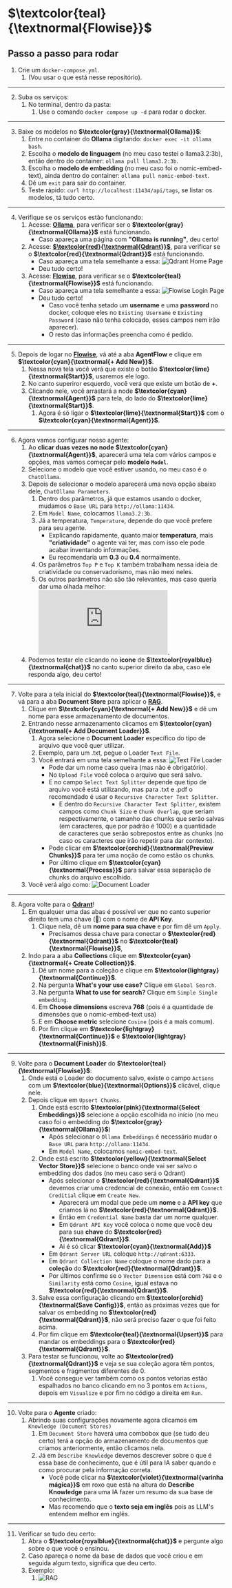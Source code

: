 # **$\textcolor{teal}{\textnormal{Flowise}}$**

## Passo a passo para rodar

1. Crie um `docker-compose.yml`.
   1. (Vou usar o que está nesse repositório).

---

2. Suba os serviços: 
    1. No terminal, dentro da pasta:
        1. Use o comando `docker compose up -d` para rodar o docker.

---

3. Baixe os modelos no **$\textcolor{gray}{\textnormal{Ollama}}$**:
    1. Entre no container do **Ollama** digitando: `docker exec -it ollama bash`.
    2. Escolha o **modelo de linguagem** (no meu caso testei o llama3.2:3b), então dentro do container: `ollama pull llama3.2:3b`.
    3. Escolha o **modelo de embedding** (no meu caso foi o nomic-embed-text), ainda dentro do container: `ollama pull nomic-embed-text`.
    4. Dê um `exit` para sair do container.
    5. Teste rápido: `curl http://localhost:11434/api/tags`, se listar os modelos, tá tudo certo.

---

4. Verifique se os serviços estão funcionando:
    1. Acesse: **[Ollama](http://localhost:11434)**, para verificar ser o **$\textcolor{gray}{\textnormal{Ollama}}$** está funcionando.
        * Caso apareça uma página com **"Ollama is running"**, deu certo!
    2. Acesse: **[**$\textcolor{red}{\textnormal{Qdrant}}$**](http://localhost:6333/dashboard)**, para verificar se o **$\textcolor{red}{\textnormal{Qdrant}}$** está funcionando.
        * Caso apareça uma tela semelhante a essa: ![Qdrant Home Page](qdrant.png)
        * Deu tudo certo!
    3. Acesse: **[Flowise](http://localhost:3000)**, para verificar se o **$\textcolor{teal}{\textnormal{Flowise}}$** está funcionando.
        * Caso apareça uma tela semelhante a essa: ![Flowise Login Page](flowise.png)
        * Deu tudo certo!
            * Caso você tenha setado um **username** e uma **password** no docker, coloque eles no `Existing Username` e `Existing Password` (caso não tenha colocado, esses campos nem irão aparecer).
            * O resto das informações preencha como é pedido.

---

5. Depois de logar no **[Flowise](http://localhost:3000)**, vá até a aba **AgentFlow** e clique em **$\textcolor{cyan}{\textnormal{+ Add New}}$**.
    1. Nessa nova tela você verá que existe o botão **$\textcolor{lime}{\textnormal{Start}}$**, usaremos ele logo.
    2. No canto superiror esquerdo, você verá que existe um botão de **+**.
    3. Clicando nele, você arrastará a node **$\textcolor{cyan}{\textnormal{Agent}}$** para tela, do lado do **$\textcolor{lime}{\textnormal{Start}}$**.
        1. Agora é só ligar o **$\textcolor{lime}{\textnormal{Start}}$** com o **$\textcolor{cyan}{\textnormal{Agent}}$**.

---

6. Agora vamos configurar nosso agente:
    1. Ao **clicar duas vezes no node** **$\textcolor{cyan}{\textnormal{Agent}}$**, aparecerá uma tela com vários campos e opções, mas vamos começar pelo **modelo** **`Model`**.
    2. Selecione o modelo que você estiver usando, no meu caso é o `ChatOllama`.
    3. Depois de selecionar o modelo aparecerá uma nova opção abaixo dele, `ChatOllama Parameters`.
        1. Dentro dos parâmetros, já que estamos usando o docker, mudamos o `Base URL` para `http://ollama:11434`.
        2. Em `Model Name`, colocamos `llama3.2:3b`.
        3. Já a temperatura, `Temperature`, depende do que você prefere para seu agente.
            * Explicando rapidamente, quanto maior **temperatura**, mais **"criatividade"** o agente vai ter, mas com isso ele pode acabar inventando informações.
            * Eu recomendaria um **0.3** ou **0.4** normalmente.
        4. Os parâmetros `Top P` e `Top K` também trabalham nessa ideia de criatividade ou conservadorismo, mas não mexi neles.
        5. Os outros parâmetros não são tão relevantes, mas caso queria dar uma olhada melhor: ![Parâmetros Ollama](https://github.com/ollama/ollama/blob/main/docs/modelfile.md#valid-parameters-and-values).
    4. Podemos testar ele clicando no **ícone** de **$\textcolor{royalblue}{\textnormal{chat}}$** no canto superior direito da aba, caso ele responda algo, deu certo!

---

7. Volte para a tela inicial do **$\textcolor{teal}{\textnormal{Flowise}}$**, e vá para a aba **Document Store** para aplicar o **<ins>RAG</ins>**.
    1. Clique em **$\textcolor{cyan}{\textnormal{+ Add New}}$** e dê um nome para esse armazenamento de documentos.
    2. Entrando nesse armazenamento clicamos em **$\textcolor{cyan}{\textnormal{+ Add Document Loader}}$**. 
        1. Agora selecione o **Document Loader** específico do tipo de arquivo que você quer utilizar.
        2. Exemplo, para um .txt, pegue o Loader `Text File`.
        3. Você entrará em uma tela semelhante a essa: ![Text File Loader](txt.png)
            * Pode dar um nome caso queira (mas não é obrigatório).
            * No `Upload File` você coloca o arquivo que será salvo.
            * E no campo `Select Text Splitter` depende que tipo de arquivo você está utilizando, mas para .txt e .pdf o recomendado é usar o `Recursive Character Text Splitter`.
                * E dentro do `Recursive Character Text Splitter`, existem campos como `Chunk Size` e `Chunk Overlap`, que seriam respectivamente, o tamanho das chunks que serão salvas (em caracteres, que por padrão é 1000) e a quantidade de caracteres que serão sobrepostos entre as chunks (no caso os caracteres que irão repetir para dar contexto).
            * Pode clicar em **$\textcolor{orchid}{\textnormal{Preview Chunks}}$** para ter uma noção de como estão os chunks.
            * Por último clique em **$\textcolor{cyan}{\textnormal{Process}}$** para salvar essa separação de chunks do arquivo escolhido.
    3. Você verá algo como: ![Document Loader](document.png)

---

8. Agora volte para o **[Qdrant](http://localhost:6333/dashboard)**!  
    1. Em qualquer uma das abas é possível ver que no canto superior direito tem uma chave (🔑) com o nome de **API Key**.      
        1. Clique nela, dê um **nome para sua chave** e por fim dê um `Apply`.
            * Precisamos dessa chave para conectar o **$\textcolor{red}{\textnormal{Qdrant}}$** no **$\textcolor{teal}{\textnormal{Flowise}}$**, 
    2. Indo para a aba **Collections** clique em **$\textcolor{cyan}{\textnormal{+ Create Collection}}$**. 
        1. Dê um nome para a coleção e clique em **$\textcolor{lightgray}{\textnormal{Continue}}$**.
        2. Na pergunta **What's your use case?** Clique em `Global Search`.
        3. Na pergunta **What to use for search?** Clique em `Simple Single embedding`.
        4. Em **Choose dimensions** escreva **768** (pois é a quantidade de dimensões que o nomic-embed-text usa)
        5. E em **Choose metric** selecione `Cosine` (pois é a mais comum).
        6. Por fim clique em **$\textcolor{lightgray}{\textnormal{Continue}}$** e **$\textcolor{lightgray}{\textnormal{Finish}}$**.

---

9.  Volte para o **Document Loader** do **$\textcolor{teal}{\textnormal{Flowise}}$**:
    1. Onde está o Loader do documento salvo, existe o campo `Actions` com um **$\textcolor{blue}{\textnormal{Options}}$** clicável, clique nele.
    2. Depois clique em `Upsert Chunks`.
        1. Onde está escrito **$\textcolor{pink}{\textnormal{Select Embeddings}}$** selecione a opção escolhida no início (no meu caso foi o embedding do **$\textcolor{gray}{\textnormal{Ollama}}$**)
            * Após selecionar o `Ollama Embeddings` é necessário mudar o `Base URL` para `http://ollama:11434`.
            * Em `Model Name`, colocamos `nomic-embed-text`.
        2. Onde está escrito **$\textcolor{yellow}{\textnormal{Select Vector Store}}$** selecione o banco onde vai ser salvo o embedding dos dados (no meu caso será o Qdrant)
            * Após selecionar o **$\textcolor{red}{\textnormal{Qdrant}}$** devemos criar uma credencial de conexão, então em `Connect Creditial` clique em `Create New`.
                * Aparecerá um modal que pede um **nome** e a **API key** que criamos lá no **$\textcolor{red}{\textnormal{Qdrant}}$**.
                * Então em `Credential Name` basta dar um nome qualquer.
                * Em `Qdrant API Key` você coloca o nome que você deu para sua **chave** do **$\textcolor{red}{\textnormal{Qdrant}}$**.
                * Ai é só clicar **$\textcolor{cyan}{\textnormal{Add}}$**
            * Em `Qdrant Server URL` coloque `http://qdrant:6333`.
            * Em `Qdrant Collection Name` coloque o nome dado para a **coleção** do **$\textcolor{red}{\textnormal{Qdrant}}$**.
            * Por últimos confirme se o `Vector Dimension` está com `768` e o `Similarity` está como `Cosine`, igual estava no **$\textcolor{red}{\textnormal{Qdrant}}$**.
        3. Salve essa configuração clicando em **$\textcolor{orchid}{\textnormal{Save Config}}$**, então as próximas vezes que for salvar os embedding no **$\textcolor{red}{\textnormal{Qdrant}}$**, não será preciso fazer o que foi feito acima. 
        4. Por fim clique em **$\textcolor{teal}{\textnormal{Upsert}}$** para mandar os embeddings para o **$\textcolor{red}{\textnormal{Qdrant}}$**.
    3. Para testar se funcionou, volte ao **$\textcolor{red}{\textnormal{Qdrant}}$** e veja se sua coleção agora têm pontos, segmentos e fragmentos diferentes de 0.
        1. Você consegue ver também como os pontos vetorias estão espalhados no banco clicando em no 3 pontos em `Actions`, depois em `Visualize` e por fim no código a direita em `Run`.

---

10. Volte para o **Agente** criado:
    1. Abrindo suas configurações novamente agora clicamos em `Knowledge (Document Stores)`
        1. Em `Document Store` haverá uma combobox que (se tudo deu certo) terá a opção do armazenamento de documentos que criamos anteriormente, então clicamos nela.
        2. Já em `Describe Knowledge` devemos descrever sobre o que é essa base de conhecimento, que é útil para IA saber quando e como procurar pela informação correta.
            * Você pode clicar na **$\textcolor{violet}{\textnormal{varinha mágica}}$** em roxo que está na altura do **Describe Knowledge** para uma IA fazer um resumo da sua base de conhecimento.
            * Mas recomendo que o **texto seja em inglês** pois as LLM's entendem melhor em inglês.

---

11. Verificar se tudo deu certo:
    1. Abra o **$\textcolor{royalblue}{\textnormal{chat}}$** e pergunte algo sobre o que você o ensinou.
    2. Caso apareça o nome da base de dados que você criou e em seguida algum texto, significa que deu certo.
    3. Exemplo: 
       1. ![RAG](RAG.png)